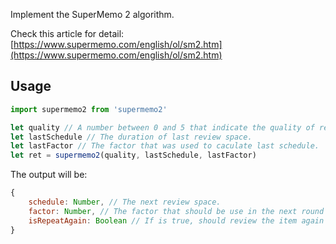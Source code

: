 Implement the SuperMemo 2 algorithm.

Check this article for detail: [https://www.supermemo.com/english/ol/sm2.htm](https://www.supermemo.com/english/ol/sm2.htm)

## Usage

```js
import supermemo2 from 'supermemo2'

let quality // A number between 0 and 5 that indicate the quality of review. 0 is the worse while 5 is the best.
let lastSchedule // The duration of last review space.
let lastFactor // The factor that was used to caculate last schedule.
let ret = supermemo2(quality, lastSchedule, lastFactor)
```

The output will be: 

```js
{
    schedule: Number, // The next review space.
    factor: Number, // The factor that should be use in the next round of caculation.
    isRepeatAgain: Boolean // If is true, should review the item again until the quality is not less than 4.
}
```